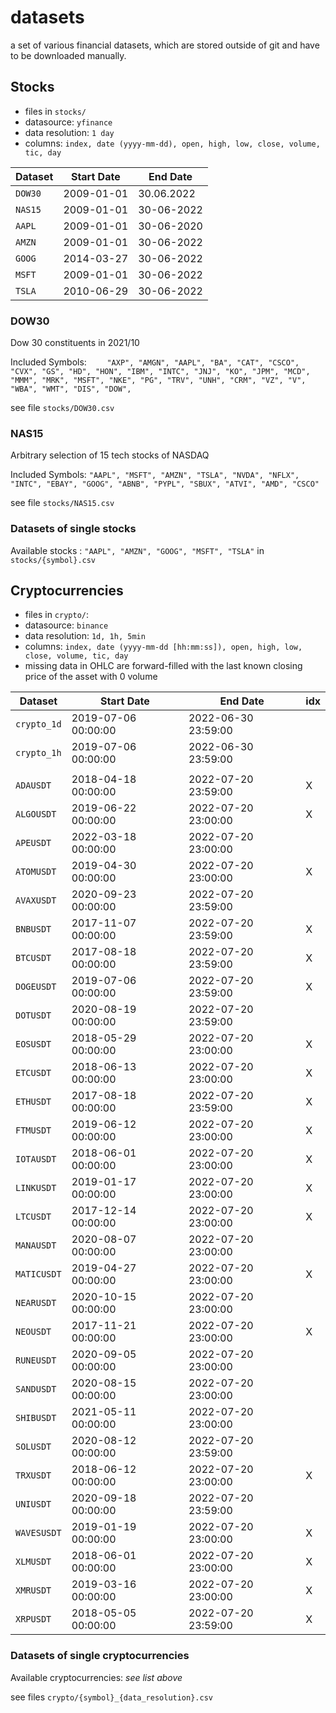 # datasets

a set of various financial datasets, which are stored outside of git and have to be downloaded manually.

## Stocks

* files in ``stocks/``
* datasource: ``yfinance``
* data resolution: ``1 day``
* columns: ``index, date (yyyy-mm-dd), open, high, low, close, volume, tic, day``

| Dataset | Start Date | End Date   |
|---------|------------|------------|
| `DOW30` | 2009-01-01 | 30.06.2022 |
| `NAS15` | 2009-01-01 | 30-06-2022 |
| `AAPL`  | 2009-01-01 | 30-06-2020 |
| `AMZN`  | 2009-01-01 | 30-06-2022 |
| `GOOG`  | 2014-03-27 | 30-06-2022 |
| `MSFT`  | 2009-01-01 | 30-06-2022 |
| `TSLA`  | 2010-06-29 | 30-06-2022 |

### DOW30

Dow 30 constituents in 2021/10

Included Symbols: ``    "AXP", "AMGN", "AAPL", "BA", "CAT", "CSCO", "CVX", "GS",
"HD", "HON", "IBM", "INTC", "JNJ", "KO", "JPM", "MCD", "MMM", "MRK", "MSFT",
"NKE", "PG", "TRV", "UNH", "CRM", "VZ", "V", "WBA", "WMT", "DIS", "DOW",``

see file ``stocks/DOW30.csv``

### NAS15

Arbitrary selection of 15 tech stocks of NASDAQ

Included Symbols: ``"AAPL", "MSFT", "AMZN", "TSLA", "NVDA", "NFLX", "INTC", "EBAY",
"GOOG", "ABNB", "PYPL", "SBUX", "ATVI", "AMD", "CSCO"``

see file ``stocks/NAS15.csv``

### Datasets of single stocks

Available stocks : ``"AAPL", "AMZN", "GOOG", "MSFT", "TSLA"`` in `stocks/{symbol}.csv`

## Cryptocurrencies

* files in ``crypto/``:
* datasource: ``binance``
* data resolution: ``1d, 1h, 5min``
* columns: ``index, date (yyyy-mm-dd [hh:mm:ss]), open, high, low, close, volume, tic, day``
* missing data in OHLC are forward-filled with the last known closing price of the asset with 0 volume

| Dataset       | Start Date          | End Date            | idx |
|---------------|---------------------|---------------------|-----|
| ``crypto_1d`` | 2019-07-06 00:00:00 | 2022-06-30 23:59:00 |     |
| ``crypto_1h`` | 2019-07-06 00:00:00 | 2022-06-30 23:59:00 |     |
|               |                     |                     |     |
| ``ADAUSDT``   | 2018-04-18 00:00:00 | 2022-07-20 23:59:00 | X   |
| ``ALGOUSDT``  | 2019-06-22 00:00:00 | 2022-07-20 23:00:00 | X   |
| ``APEUSDT``   | 2022-03-18 00:00:00 | 2022-07-20 23:00:00 |     |
| ``ATOMUSDT``  | 2019-04-30 00:00:00 | 2022-07-20 23:00:00 | X   |
| ``AVAXUSDT``  | 2020-09-23 00:00:00 | 2022-07-20 23:59:00 |     |
| ``BNBUSDT``   | 2017-11-07 00:00:00 | 2022-07-20 23:59:00 | X   |
| ``BTCUSDT``   | 2017-08-18 00:00:00 | 2022-07-20 23:59:00 | X   |
| ``DOGEUSDT``  | 2019-07-06 00:00:00 | 2022-07-20 23:59:00 | X   |
| ``DOTUSDT``   | 2020-08-19 00:00:00 | 2022-07-20 23:59:00 |     |
| ``EOSUSDT``   | 2018-05-29 00:00:00 | 2022-07-20 23:00:00 | X   |
| ``ETCUSDT``   | 2018-06-13 00:00:00 | 2022-07-20 23:00:00 | X   |
| ``ETHUSDT``   | 2017-08-18 00:00:00 | 2022-07-20 23:59:00 | X   |
| ``FTMUSDT``   | 2019-06-12 00:00:00 | 2022-07-20 23:00:00 | X   |
| ``IOTAUSDT``  | 2018-06-01 00:00:00 | 2022-07-20 23:00:00 | X   |
| ``LINKUSDT``  | 2019-01-17 00:00:00 | 2022-07-20 23:00:00 | X   |
| ``LTCUSDT``   | 2017-12-14 00:00:00 | 2022-07-20 23:00:00 | X   |
| ``MANAUSDT``  | 2020-08-07 00:00:00 | 2022-07-20 23:00:00 |     |
| ``MATICUSDT`` | 2019-04-27 00:00:00 | 2022-07-20 23:00:00 | X   |
| ``NEARUSDT``  | 2020-10-15 00:00:00 | 2022-07-20 23:00:00 |     |
| ``NEOUSDT``   | 2017-11-21 00:00:00 | 2022-07-20 23:00:00 | X   |
| ``RUNEUSDT``  | 2020-09-05 00:00:00 | 2022-07-20 23:00:00 |     |
| ``SANDUSDT``  | 2020-08-15 00:00:00 | 2022-07-20 23:00:00 |     |
| ``SHIBUSDT``  | 2021-05-11 00:00:00 | 2022-07-20 23:00:00 |     |
| ``SOLUSDT``   | 2020-08-12 00:00:00 | 2022-07-20 23:59:00 |     |
| ``TRXUSDT``   | 2018-06-12 00:00:00 | 2022-07-20 23:00:00 | X   |
| ``UNIUSDT``   | 2020-09-18 00:00:00 | 2022-07-20 23:59:00 |     |
| ``WAVESUSDT`` | 2019-01-19 00:00:00 | 2022-07-20 23:00:00 | X   |
| ``XLMUSDT``   | 2018-06-01 00:00:00 | 2022-07-20 23:00:00 | X   |
| ``XMRUSDT``   | 2019-03-16 00:00:00 | 2022-07-20 23:00:00 | X   |
| ``XRPUSDT``   | 2018-05-05 00:00:00 | 2022-07-20 23:59:00 | X   |


### Datasets of single cryptocurrencies

Available cryptocurrencies: *see list above*

see files `crypto/{symbol}_{data_resolution}.csv`